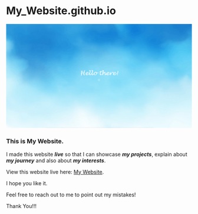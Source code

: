 # My_Website.github.io

![My Website](/img/MyWebsite_hommepage.png)
### This is **My Website**.
I made this website **_live_** so that I can showcase **_my projects_**, explain about **_my journey_** and also about **_my interests_**.

View this website live here: [My Website](https://mmmc-chrono.github.io/My_Website.github.io/).

I hope you like it.

Feel free to reach out to me to point out my mistakes!

Thank You!!!